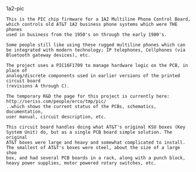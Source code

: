 1a2-pic

    This is the PIC chip firmware for a 1A2 Multiline Phone Control Board,
    which controls old AT&T 1A2 business phone systems which were THE phones
    used in business from the 1950's on through the early 1980's.

    Some people still like using these rugged multiline phones which can
    be integrated with modern technology; IP telephones, Cellphones (via
    Bluetooth gateway devices), etc.

    The project uses a PIC16F1709 to manage hardware logic on the PCB, in place of 
    analog/discrete components used in earlier versions of the printed circuit board
    (revisions A through C).

    The temporary R&D the page for this project is currently here:
    http://seriss.com/people/erco/tmp/pic/
    ..which shows the current status of the PCBs, schematics, documentation, 
    user manual, circuit description, etc.

    This circuit board handles doing what AT&T's original KSU boxes (Key
    System Unit) do, but as a single PCB board simple solution. The original
    AT&T boxes were large and heavy and somewhat complicated to install.
    The smallest of AT&T's boxes were steel, about the size of a large shoe
    box, and had several PCB boards in a rack, along with a punch block, 
    heavy power supplies, motor powered rotary switches, etc.
    
